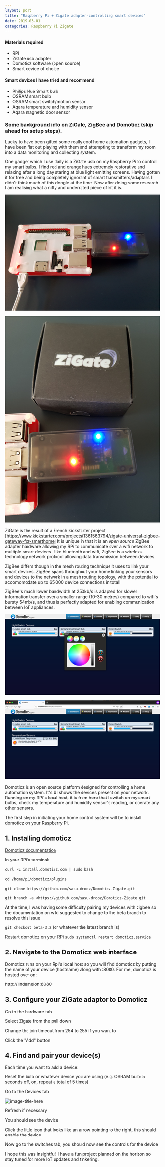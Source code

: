 ```yaml
---
layout: post
title: "Raspberry Pi + Zigate adapter-controlling smart devices"
date: 2019-03-01
categories: Raspberry Pi Zigate
---
```


#### Materials required
- RPI
- ZiGate usb adapter
- Domoticz software (open source)
- Smart device of choice

#### Smart devices I have tried and recommend
- Philips Hue Smart bulb
- OSRAM smart bulb
- OSRAM smart switch/motion sensor
- Aqara temperature and humidity sensor
- Aqara magnetic door sensor 

### Some background info on ZiGate, ZigBee and Domoticz (skip ahead for setup steps).

Lucky to have been gifted some really cool home automation gadgets, I have been flat out playing with them and attempting to
transform my room into a data monitoring and collecting system. 

One gadget which I use daily is a ZiGate usb on my Raspberry Pi to control my smart bulbs. I find red and orange hues extremely restorative and relaxing after a long day staring at blue light emitting screens. 
Having gotten it for free and being completely ignorant of smart transmitters/adaptars I didn't think much of this dongle at the time. 
Now after doing some research I am realising what a nifty and underrated piece of kit it is.


![image-title-here](/img/20190314_143112.jpg)

![image-title-here](/img/20190314_143247.jpg)

ZiGate is the result of a French kickstarter project [https://www.kickstarter.com/projects/1361563794/zigate-universal-zigbee-gateway-for-smarthome]
It is unique in that it is an *open source* ZigBee adapter hardware allowing my RPi to communicate over a wifi network to multiple smart devices. 
Like bluetooth and wifi, ZigBee is a wireless technology network protocol allowing data transmission between devices. 

ZigBee differs though in the mesh routing technique it uses to link your smart devices. 
ZigBee spans throughout your home linking your sensors and devices to the network in a mesh routing topology, with the potential to accomomodate up to 65,000 device connections in total! 

ZigBee's much lower bandwidth at 250kb/s is  adapted for slower information transfer over a smaller range (10-30 metres)
compared to wifi's bursty 54mb/s, and thus is perfectly adapted for enabling communication between IoT appliances.


![image-title-here](/img/ScreenShot2019-03-11at18.29.53.png)

![image-title-here](/img/ScreenShot2019-03-11at18.41.05.png)

Domoticz is an open source platform designed for controlling a home automation system. It's UI shows the devices present 
on your network. Running on my RPi's local host, it is from here that I switch on my smart bulbs, check my temperature and humidity sensor's reading, 
or operate any other sensors.

The first step in initiating your home control system will be to 
install domoticz on your Raspberry Pi.





## 1. Installing domoticz
[Domoticz documentation](https://www.domoticz.com/wiki/Raspberry_Pi)

In your RPi's terminal:

```curl -L install.domoticz.com | sudo bash```

```cd /home/pi/domoticz/plugins```

```git clone https://github.com/sasu-drooz/Domoticz-Zigate.git```

```git branch -a <https://github.com/sasu-drooz/Domoticz-Zigate.git```

At the time, I was having some difficulty pairing my devices with zigbee so the documentation on wiki suggested to change 
to the beta branch to resolve this issue

```git checkout beta-3.2``` (or whatever the latest branch is)

Restart domoticz on your RPi
```sudo systemctl restart domoticz.service```

## 2. Navigate to the Domoticz web interface

Domoticz runs on your Rpi's local host so you will find domoticz by putting the name of your device (hostname) 
along with :8080. For me, domoticz is hosted over on:

http://lindamelon:8080

## 3. Configure your ZiGate adaptor to Domoticz

Go to the hardware tab

Select Zigate from the pull down

Change the join timeout from 254 to 255 if you want to

Click the "Add" button

## 4. Find and pair your device(s)
Each time you want to add a device:

Reset the bulb or whatever device you are using (e.g. OSRAM bulb: 5 seconds off, on, repeat a total of 5 times)

Go to the Devices tab

![image-title-here](/img/ScreenShot2019-03-11at18.58.47.png)

Refresh if necessary

You should see the device

Click the little icon that looks like an arrow pointing to the right, this should enable the device

Now go to the switches tab, you should now see the controls for the device




I hope this was insightful! I have a fun project planned on the horizon so stay tuned for more IoT updates and tinkering. 



